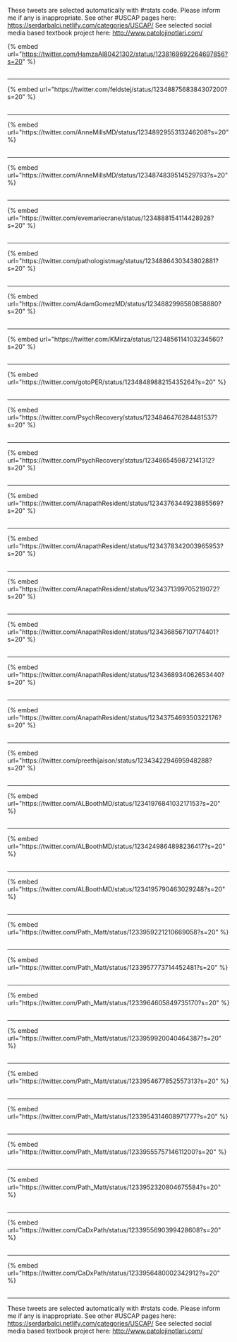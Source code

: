 

These tweets are selected automatically with #rstats code. Please inform me if any is inappropriate.
See other #USCAP pages here: https://serdarbalci.netlify.com/categories/USCAP/ 
See selected social media based textbook project here: http://www.patolojinotlari.com/

{% embed url="https://twitter.com/HamzaAl80421302/status/1238169692264697856?s=20" %}<br>
<br>
<hr>
{% embed url="https://twitter.com/feldstej/status/1234887568384307200?s=20" %}<br>
<br>
<hr>
{% embed url="https://twitter.com/AnneMillsMD/status/1234892955313246208?s=20" %}<br>
<br>
<hr>
{% embed url="https://twitter.com/AnneMillsMD/status/1234874839514529793?s=20" %}<br>
<br>
<hr>
{% embed url="https://twitter.com/evemariecrane/status/1234888154114428928?s=20" %}<br>
<br>
<hr>
{% embed url="https://twitter.com/pathologistmag/status/1234886430343802881?s=20" %}<br>
<br>
<hr>
{% embed url="https://twitter.com/AdamGomezMD/status/1234882998580858880?s=20" %}<br>
<br>
<hr>
{% embed url="https://twitter.com/KMirza/status/1234856114103234560?s=20" %}<br>
<br>
<hr>
{% embed url="https://twitter.com/gotoPER/status/1234848988215435264?s=20" %}<br>
<br>
<hr>
{% embed url="https://twitter.com/PsychRecovery/status/1234846476284481537?s=20" %}<br>
<br>
<hr>
{% embed url="https://twitter.com/PsychRecovery/status/1234865459872141312?s=20" %}<br>
<br>
<hr>
{% embed url="https://twitter.com/AnapathResident/status/1234376344923885569?s=20" %}<br>
<br>
<hr>
{% embed url="https://twitter.com/AnapathResident/status/1234378342003965953?s=20" %}<br>
<br>
<hr>
{% embed url="https://twitter.com/AnapathResident/status/1234371399705219072?s=20" %}<br>
<br>
<hr>
{% embed url="https://twitter.com/AnapathResident/status/1234368567107174401?s=20" %}<br>
<br>
<hr>
{% embed url="https://twitter.com/AnapathResident/status/1234368934062653440?s=20" %}<br>
<br>
<hr>
{% embed url="https://twitter.com/AnapathResident/status/1234375469350322176?s=20" %}<br>
<br>
<hr>
{% embed url="https://twitter.com/preethijaison/status/1234342294695948288?s=20" %}<br>
<br>
<hr>
{% embed url="https://twitter.com/ALBoothMD/status/1234197684103217153?s=20" %}<br>
<br>
<hr>
{% embed url="https://twitter.com/ALBoothMD/status/1234249864898236417?s=20" %}<br>
<br>
<hr>
{% embed url="https://twitter.com/ALBoothMD/status/1234195790463029248?s=20" %}<br>
<br>
<hr>
{% embed url="https://twitter.com/Path_Matt/status/1233959221210669058?s=20" %}<br>
<br>
<hr>
{% embed url="https://twitter.com/Path_Matt/status/1233957773714452481?s=20" %}<br>
<br>
<hr>
{% embed url="https://twitter.com/Path_Matt/status/1233964605849735170?s=20" %}<br>
<br>
<hr>
{% embed url="https://twitter.com/Path_Matt/status/1233959920040464387?s=20" %}<br>
<br>
<hr>
{% embed url="https://twitter.com/Path_Matt/status/1233954677852557313?s=20" %}<br>
<br>
<hr>
{% embed url="https://twitter.com/Path_Matt/status/1233954314608971777?s=20" %}<br>
<br>
<hr>
{% embed url="https://twitter.com/Path_Matt/status/1233955575714611200?s=20" %}<br>
<br>
<hr>
{% embed url="https://twitter.com/Path_Matt/status/1233952320804675584?s=20" %}<br>
<br>
<hr>
{% embed url="https://twitter.com/CaDxPath/status/1233955690399428608?s=20" %}<br>
<br>
<hr>
{% embed url="https://twitter.com/CaDxPath/status/1233956480002342912?s=20" %}<br>
<br>
<hr>


These tweets are selected automatically with #rstats code. Please inform me if any is inappropriate.
See other #USCAP pages here: https://serdarbalci.netlify.com/categories/USCAP/ 
See selected social media based textbook project here: http://www.patolojinotlari.com/
